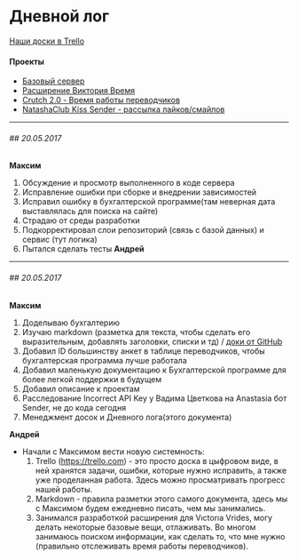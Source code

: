 Дневной лог
===========

[Наши доски в Trello](https://trello.com/result_project)

#### Проекты
* [Базовый сервер](server.md)
* [Расширение Виктория Время](victoria_time_ext.md)
* [Crutch 2.0 - Время работы переводчиков](crutch.md)
* [NatashaClub Kiss Sender - рассылка лайков/смайлов](ncks.md)

---
###### ## 20.05.2017
**Максим**
1. Обсуждение и просмотр выполненного в коде сервера
1. Исправление ошибки при сборке и внедрении зависимостей
1. Исправил ошибку в бухгалтерской программе(там неверная дата выставлялась для поиска на сайте)
1. Страдаю от среды разработки
1. Подкорректировал слои репозиторий (связь с базой данных) и сервис (тут логика)
1. Пытался сделать тесты
**Андрей**


---

###### ## 20.05.2017

**Максим**
1. Доделываю бухгалтерию
1. Изучаю markdown (разметка для текста, чтобы сделать его выразительным, добавлять заголовки, списки и тд) / 
[доки от GitHub](https://guides.github.com/features/mastering-markdown/)
1. Добавил ID большинству анкет в таблице переводчиков, чтобы бухгалтерская программа лучше работала
1. Добавил маленькую документацию к Бухгалтерской программе для более легкой поддержки в будущем
1. Добавил описание к проектам
1. Расследование Incorrect API Key у Вадима Цветкова на Anastasia бот Sender, не до кода сегодня
1. Менеджмент досок и Дневного лога(этого документа)

**Андрей**
* Начали с Максимом вести новую системность:
  1. Trello (https://trello.com) - это просто доска в цыфровом виде, 
  в ней хранятся задачи, ошибки, которые нужно исправить, а также уже проделанная работа. 
  Здесь можно просматривать прогресс нашей работы.
  2. Markdown - правила разметки этого самого документа,
   здесь мы с Максимом будем ежедневно писать, чем мы занимались.
  3. Занимался разработкой расширения для Vıctorıa Vrides, могу делать некоторые базовые вещи,
   отлаживать. Во многом занимаюсь поиском информации, как сделать то, что мне нужно
    (правильно отслеживать время работы переводчиков).
